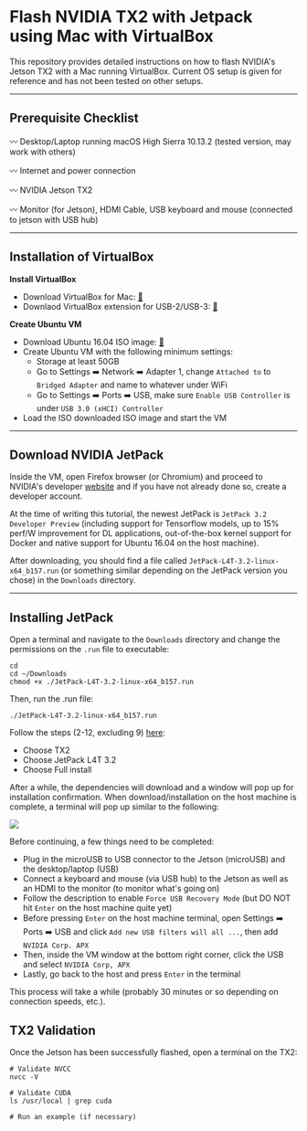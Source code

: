 # Flash NVIDIA TX2 with Jetpack using Mac with VirtualBox

This repository provides detailed instructions on how to flash NVIDIA's Jetson TX2 with a Mac running VirtualBox.  Current OS setup is given for reference and has not been tested on other setups.

---

## Prerequisite Checklist

   :wavy_dash: Desktop/Laptop running macOS High Sierra 10.13.2 (tested version, may work with others)
   
   :wavy_dash: Internet and power connection
   
   :wavy_dash: NVIDIA Jetson TX2
   
   :wavy_dash: Monitor (for Jetson), HDMI Cable, USB keyboard and mouse (connected to jetson with USB hub)

---

## Installation of VirtualBox

**Install VirtualBox**

   - Download VirtualBox for Mac: [:link:](http://download.virtualbox.org/virtualbox/5.1.28/VirtualBox-5.1.28-117968-OSX.dmg)
   - Downlaod VirtualBox extension for USB-2/USB-3: [:link:](http://download.virtualbox.org/virtualbox/5.1.28/Oracle_VM_VirtualBox_Extension_Pack-5.1.28-117968.vbox-extpack)

**Create Ubuntu VM**

   - Download Ubuntu 16.04 ISO image: [:link:](http://releases.ubuntu.com/16.04/ubuntu-16.04.3-desktop-amd64.iso)
   - Create Ubuntu VM with the following minimum settings:
      - Storage at least 50GB
      - Go to Settings :arrow_right: Network :arrow_right: Adapter 1, change `Attached to` to `Bridged Adapter` and name to whatever under WiFi
      - Go to Settings :arrow_right: Ports :arrow_right: USB, make sure `Enable USB Controller` is under `USB 3.0 (xHCI) Controller`
   - Load the ISO downloaded ISO image and start the VM

---

## Download NVIDIA JetPack

Inside the VM, open Firefox browser (or Chromium) and proceed to NVIDIA's developer [website](https://developer.nvidia.com/embedded/jetpack) and if you have not already done so, create a developer account.

At the time of writing this tutorial, the newest JetPack is `JetPack 3.2 Developer Preview` (including support for Tensorflow models, up to 15% perf/W improvement for DL applications, out-of-the-box kernel support for Docker and native support for Ubuntu 16.04 on the host machine).

After downloading, you should find a file called `JetPack-L4T-3.2-linux-x64_b157.run` (or something similar depending on the JetPack version you chose) in the `Downloads` directory.

---

## Installing JetPack

Open a terminal and navigate to the `Downloads` directory and change the permissions on the `.run` file to executable:

    cd
    cd ~/Downloads
    chmod +x ./JetPack-L4T-3.2-linux-x64_b157.run

Then, run the .run file:

    ./JetPack-L4T-3.2-linux-x64_b157.run
    
Follow the steps (2-12, excluding 9) [here](http://docs.nvidia.com/jetpack-l4t/2_1/content/developertools/mobile/jetpack/jetpack_l4t/2.0/jetpack_l4t_install.htm):
   
   - Choose TX2
   - Choose JetPack L4T 3.2
   - Choose Full install
   
After a while, the dependencies will download and a window will pop up for installation confirmation.  When download/installation on the host machine is complete, a terminal will pop up similar to the following:

![](http://docs.nvidia.com/jetpack-l4t/2_1/content/developertools/mobile/jetpack/images/jetpack_l4t_force_recovery_mode.001_600x364.png)

Before continuing, a few things need to be completed:

   - Plug in the microUSB to USB connector to the Jetson (microUSB) and the desktop/laptop (USB)
   - Connect a keyboard and mouse (via USB hub) to the Jetson as well as an HDMI to the monitor (to monitor what's going on)
   - Follow the description to enable `Force USB Recovery Mode` (but DO NOT hit `Enter` on the host machine quite yet)
   - Before pressing `Enter` on the host machine terminal, open Settings :arrow_right: Ports :arrow_right: USB and click `Add new USB filters will all ...`, then add `NVIDIA Corp. APX`
   - Then, inside the VM window at the bottom right corner, click the USB and select `NVIDIA Corp, APX`
   - Lastly, go back to the host and press `Enter` in the terminal
   
This process will take a while (probably 30 minutes or so depending on connection speeds, etc.).

## TX2 Validation

Once the Jetson has been successfully flashed, open a terminal on the TX2:

    # Validate NVCC
    nvcc -V
    
    # Validate CUDA
    ls /usr/local | grep cuda
    
    # Run an example (if necessary)
